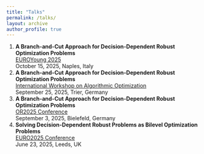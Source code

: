 ```yaml
---
title: "Talks"
permalink: /talks/
layout: archive
author_profile: true
---
```


1. **A Branch-and-Cut Approach for Decision-Dependent Robust Optimization Problems**   
   [EUROYoung 2025](https://euroyoung.eu/naples2025/)   
   October 15, 2025, Naples, Italy
2. **A Branch-and-Cut Approach for Decision-Dependent Robust Optimization Problems**   
   [International Workshop on Algorithmic Optimization](https://alop.uni-trier.de/event/international-workshop-on-algorithmic-optimization/)   
   September 25, 2025, Trier, Germany
3. **A Branch-and-Cut Approach for Decision-Dependent Robust Optimization Problems**   
   [OR2025 Conference](https://or2025.de/)   
   September 3, 2025, Bielefeld, Germany
4. **Solving Decision-Dependent Robust Problems as Bilevel Optimization Problems**   
   [EURO2025 Conference](https://euro2025leeds.uk/)   
   June 23, 2025, Leeds, UK
